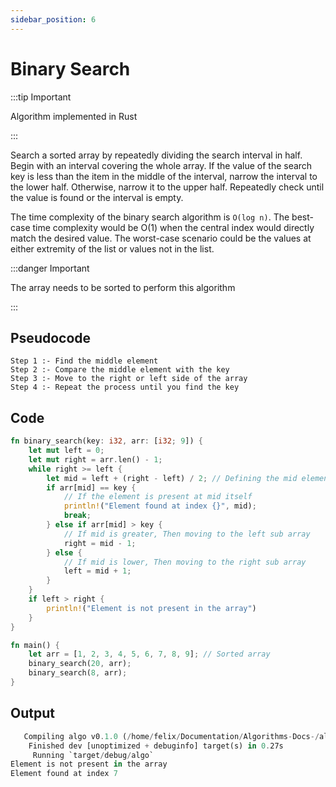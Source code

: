 ```yaml
---
sidebar_position: 6
---
```


# Binary Search 
:::tip Important 

Algorithm implemented in Rust

:::

Search a sorted array by repeatedly dividing the search interval in half. Begin with an interval covering the whole array. If the value of the search key is less than the item in the middle of the interval, narrow the interval to the lower half. Otherwise, narrow it to the upper half. Repeatedly check until the value is found or the interval is empty.

The time complexity of the binary search algorithm is `O(log n)`. The best-case time complexity would be O(1) when the central index would directly match the desired value. The worst-case scenario could be the values at either extremity of the list or values not in the list.

:::danger Important 

The array needs to be sorted to perform this algorithm

:::

## Pseudocode

```
Step 1 :- Find the middle element 
Step 2 :- Compare the middle element with the key 
Step 3 :- Move to the right or left side of the array 
Step 4 :- Repeat the process until you find the key 
``` 
## Code 

```rust
fn binary_search(key: i32, arr: [i32; 9]) {
    let mut left = 0;
    let mut right = arr.len() - 1;
    while right >= left {
        let mid = left + (right - left) / 2; // Defining the mid element
        if arr[mid] == key {
            // If the element is present at mid itself
            println!("Element found at index {}", mid);
            break;
        } else if arr[mid] > key {
            // If mid is greater, Then moving to the left sub array
            right = mid - 1;
        } else {
            // If mid is lower, Then moving to the right sub array
            left = mid + 1;
        }
    }
    if left > right {
        println!("Element is not present in the array")
    }
}

fn main() {
    let arr = [1, 2, 3, 4, 5, 6, 7, 8, 9]; // Sorted array
    binary_search(20, arr);
    binary_search(8, arr);
}
```

## Output 

```rust
   Compiling algo v0.1.0 (/home/felix/Documentation/Algorithms-Docs-/algo)
    Finished dev [unoptimized + debuginfo] target(s) in 0.27s
     Running `target/debug/algo`
Element is not present in the array
Element found at index 7
```


